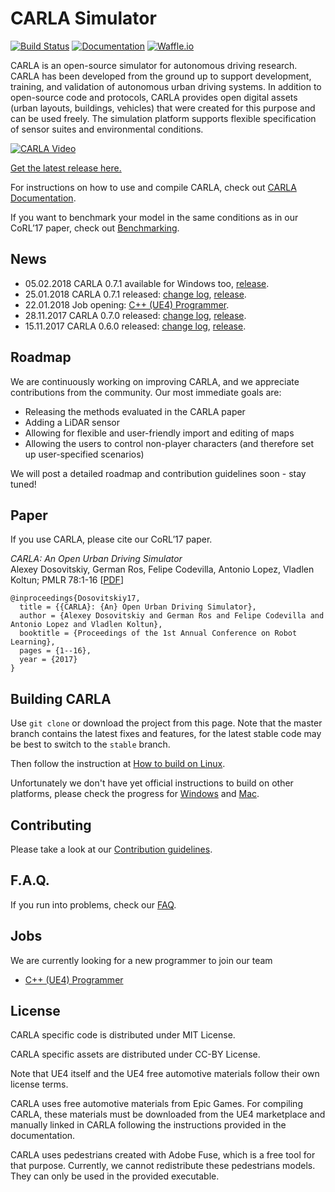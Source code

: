 CARLA Simulator
===============

[![Build Status](https://travis-ci.org/carla-simulator/carla.svg?branch=master)](https://travis-ci.org/carla-simulator/carla)
[![Documentation](https://readthedocs.org/projects/carla/badge/?version=latest)](http://carla.readthedocs.io)
[![Waffle.io](https://badge.waffle.io/carla-simulator/carla.svg?columns=Next,In%20Progress,Review)](https://waffle.io/carla-simulator/carla)

CARLA is an open-source simulator for autonomous driving research. CARLA has
been developed from the ground up to support development, training, and
validation of autonomous urban driving systems. In addition to open-source code
and protocols, CARLA provides open digital assets (urban layouts, buildings,
vehicles) that were created for this purpose and can be used freely. The
simulation platform supports flexible specification of sensor suites and
environmental conditions.

[![CARLA Video](Docs/img/video_thumbnail.png)](https://youtu.be/Hp8Dz-Zek2E)

[Get the latest release here.](https://github.com/carla-simulator/carla/releases/latest)

For instructions on how to use and compile CARLA, check out
[CARLA Documentation](http://carla.readthedocs.io).

If you want to benchmark your model in the same conditions as in our CoRL’17
paper, check out
[Benchmarking](http://carla.readthedocs.io/en/latest/benchmark/).

News
----

- 05.02.2018 CARLA 0.7.1 available for Windows too, [release](https://github.com/carla-simulator/carla/releases/tag/0.7.1).
- 25.01.2018 CARLA 0.7.1 released: [change log](https://github.com/carla-simulator/carla/blob/master/CHANGELOG.md#carla-071), [release](https://github.com/carla-simulator/carla/releases/tag/0.7.1).
- 22.01.2018 Job opening: [C++ (UE4) Programmer](https://drive.google.com/open?id=1Hx0eUgpXl95d4IL9meEGhJECgSRos1T1).
- 28.11.2017 CARLA 0.7.0 released: [change log](https://github.com/carla-simulator/carla/blob/master/CHANGELOG.md#carla-070), [release](https://github.com/carla-simulator/carla/releases/tag/0.7.0).
- 15.11.2017 CARLA 0.6.0 released: [change log](https://github.com/carla-simulator/carla/blob/master/CHANGELOG.md#carla-060), [release](https://github.com/carla-simulator/carla/releases/tag/0.6.0).

Roadmap
-------

We are continuously working on improving CARLA, and we appreciate contributions
from the community. Our most immediate goals are:

- Releasing the methods evaluated in the CARLA paper
- Adding a LiDAR sensor
- Allowing for flexible and user-friendly import and editing of maps
- Allowing the users to control non-player characters (and therefore set up user-specified scenarios)

We will post a detailed roadmap and contribution guidelines soon - stay tuned!

Paper
-----

If you use CARLA, please cite our CoRL’17 paper.

_CARLA: An Open Urban Driving Simulator_<br>Alexey Dosovitskiy, German Ros,
Felipe Codevilla, Antonio Lopez, Vladlen Koltun; PMLR 78:1-16
[[PDF](http://proceedings.mlr.press/v78/dosovitskiy17a/dosovitskiy17a.pdf)]


```
@inproceedings{Dosovitskiy17,
  title = {{CARLA}: {An} Open Urban Driving Simulator},
  author = {Alexey Dosovitskiy and German Ros and Felipe Codevilla and Antonio Lopez and Vladlen Koltun},
  booktitle = {Proceedings of the 1st Annual Conference on Robot Learning},
  pages = {1--16},
  year = {2017}
}
```

Building CARLA
--------------

Use `git clone` or download the project from this page. Note that the master
branch contains the latest fixes and features, for the latest stable code may be
best to switch to the `stable` branch.

Then follow the instruction at [How to build on Linux][buildlink].

Unfortunately we don't have yet official instructions to build on other
platforms, please check the progress for [Windows][issue21] and [Mac][issue150].

[buildlink]: http://carla.readthedocs.io/en/latest/how_to_build_on_linux
[issue21]: https://github.com/carla-simulator/carla/issues/21
[issue150]: https://github.com/carla-simulator/carla/issues/150

Contributing
------------

Please take a look at our [Contribution guidelines][contriblink].

[contriblink]: http://carla.readthedocs.io/en/latest/CONTRIBUTING

F.A.Q.
------

If you run into problems, check our
[FAQ](http://carla.readthedocs.io/en/latest/faq/).

Jobs
----

We are currently looking for a new programmer to join our team

  * [C++ (UE4) Programmer](https://drive.google.com/open?id=1Hx0eUgpXl95d4IL9meEGhJECgSRos1T1)

License
-------

CARLA specific code is distributed under MIT License.

CARLA specific assets are distributed under CC-BY License.

Note that UE4 itself and the UE4 free automotive materials follow their own
license terms.

CARLA uses free automotive materials from Epic Games. For compiling CARLA, these
materials must be downloaded from the UE4 marketplace and manually linked in
CARLA following the instructions provided in the documentation.

CARLA uses pedestrians created with Adobe Fuse, which is a free tool for that
purpose. Currently, we cannot redistribute these pedestrians models. They can
only be used in the provided executable.
